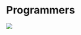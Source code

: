 # Programmers

<img src="https://img.shields.io/badge/-Swift-F05138?style=flat&logo=Swift&logoColor=000000"/>
